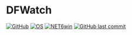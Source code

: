 # DFWatch

[![GitHub](https://img.shields.io/github/license/Timthreetwelve/DFWatch?style=plastic)](https://github.com/Timthreetwelve/DFWatch/blob/main/LICENSE)
[![OS](https://img.shields.io/badge/OS-Windows%2010%20or%2011%2064--bit-blue?style=plastic)](https://www.microsoft.com/en-us/windows/)
[![NET6win](https://img.shields.io/badge/.NET-6.0--Windows-blueviolet?style=plastic)](https://dotnet.microsoft.com/en-us/download)
[![GitHub last commit](https://img.shields.io/github/last-commit/timthreetwelve/DFWatch?style=plastic)](https://github.com/Timthreetwelve/DFWatch/commits/main)
